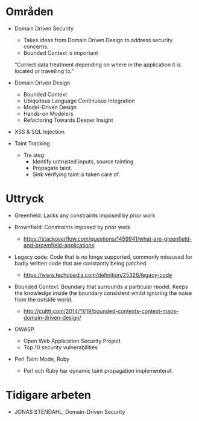 # Områden

* Domain Driven Security
  * Takes ideas from Domain Driven Design to address security concerns.
  * Bounded Context is important

  "Correct data treatment depending on where in the application it is located or travelling to."

* Domain Driven Design
  * Bounded Context
  * Ubiquitous Language Continuous Integration
  * Model-Driven Design
  * Hands-on Modelers
  * Refactoring Towards Deeper  Insight

* XSS & SQL Injection

* Taint Tracking
  * Tre steg
    * Identify untrusted inputs, source tainting.
    * Propagate taint.
    * Sink verifying taint is taken care of.

# Uttryck

* Greenfield: Lacks any constraints imposed by prior work
* Brownfield: Constraints imposed by prior work
  * https://stackoverflow.com/questions/1459941/what-are-greenfield-and-brownfield-applications

* Legacy code: Code that is no longe supported, commonly missused for badly written code that are constantly being patched
  * https://www.techopedia.com/definition/25326/legacy-code

* Bounded Context: Boundary that surrounds a particular model. Keeps the knowledge inside the boundary consistent whilst ignoring the noise from the outside world.
  * http://culttt.com/2014/11/19/bounded-contexts-context-maps-domain-driven-design/

* OWASP
  * Open Web Application Security Project
  * Top 10 security vulnerabilities

* Perl Taint Mode, Ruby
  * Perl och Ruby har dynamic taint propagation implementerat.

# Tidigare arbeten
 * JONAS STENDAHL, Domain-Driven Security
